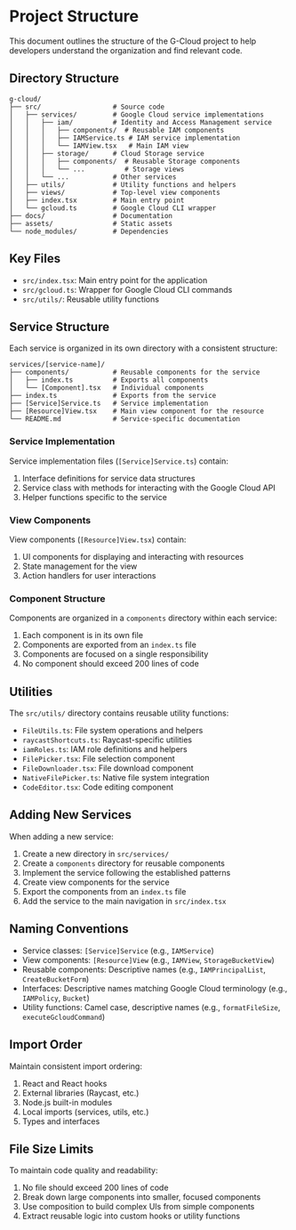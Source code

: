 # Project Structure

This document outlines the structure of the G-Cloud project to help developers understand the organization and find relevant code.

## Directory Structure

```
g-cloud/
├── src/                  # Source code
│   ├── services/         # Google Cloud service implementations
│   │   ├── iam/          # Identity and Access Management service
│   │   │   ├── components/  # Reusable IAM components
│   │   │   ├── IAMService.ts # IAM service implementation
│   │   │   └── IAMView.tsx   # Main IAM view
│   │   ├── storage/      # Cloud Storage service
│   │   │   ├── components/  # Reusable Storage components
│   │   │   └── ...          # Storage views
│   │   └── ...           # Other services
│   ├── utils/            # Utility functions and helpers
│   ├── views/            # Top-level view components
│   ├── index.tsx         # Main entry point
│   └── gcloud.ts         # Google Cloud CLI wrapper
├── docs/                 # Documentation
├── assets/               # Static assets
└── node_modules/         # Dependencies
```

## Key Files

- `src/index.tsx`: Main entry point for the application
- `src/gcloud.ts`: Wrapper for Google Cloud CLI commands
- `src/utils/`: Reusable utility functions

## Service Structure

Each service is organized in its own directory with a consistent structure:

```
services/[service-name]/
├── components/           # Reusable components for the service
│   ├── index.ts          # Exports all components
│   └── [Component].tsx   # Individual components
├── index.ts              # Exports from the service
├── [Service]Service.ts   # Service implementation
├── [Resource]View.tsx    # Main view component for the resource
└── README.md             # Service-specific documentation
```

### Service Implementation

Service implementation files (`[Service]Service.ts`) contain:

1. Interface definitions for service data structures
2. Service class with methods for interacting with the Google Cloud API
3. Helper functions specific to the service

### View Components

View components (`[Resource]View.tsx`) contain:

1. UI components for displaying and interacting with resources
2. State management for the view
3. Action handlers for user interactions

### Component Structure

Components are organized in a `components` directory within each service:

1. Each component is in its own file
2. Components are exported from an `index.ts` file
3. Components are focused on a single responsibility
4. No component should exceed 200 lines of code

## Utilities

The `src/utils/` directory contains reusable utility functions:

- `FileUtils.ts`: File system operations and helpers
- `raycastShortcuts.ts`: Raycast-specific utilities
- `iamRoles.ts`: IAM role definitions and helpers
- `FilePicker.tsx`: File selection component
- `FileDownloader.tsx`: File download component
- `NativeFilePicker.ts`: Native file system integration
- `CodeEditor.tsx`: Code editing component

## Adding New Services

When adding a new service:

1. Create a new directory in `src/services/`
2. Create a `components` directory for reusable components
3. Implement the service following the established patterns
4. Create view components for the service
5. Export the components from an `index.ts` file
6. Add the service to the main navigation in `src/index.tsx`

## Naming Conventions

- Service classes: `[Service]Service` (e.g., `IAMService`)
- View components: `[Resource]View` (e.g., `IAMView`, `StorageBucketView`)
- Reusable components: Descriptive names (e.g., `IAMPrincipalList`, `CreateBucketForm`)
- Interfaces: Descriptive names matching Google Cloud terminology (e.g., `IAMPolicy`, `Bucket`)
- Utility functions: Camel case, descriptive names (e.g., `formatFileSize`, `executeGcloudCommand`)

## Import Order

Maintain consistent import ordering:

1. React and React hooks
2. External libraries (Raycast, etc.)
3. Node.js built-in modules
4. Local imports (services, utils, etc.)
5. Types and interfaces

## File Size Limits

To maintain code quality and readability:

1. No file should exceed 200 lines of code
2. Break down large components into smaller, focused components
3. Use composition to build complex UIs from simple components
4. Extract reusable logic into custom hooks or utility functions 